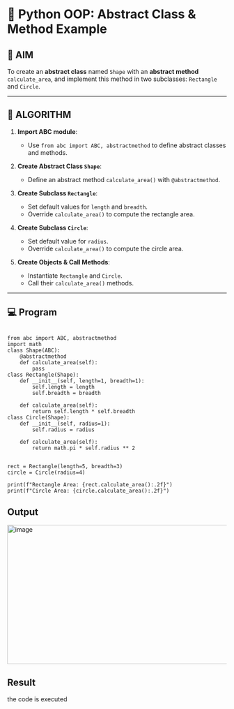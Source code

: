 # 🐍 Python OOP: Abstract Class & Method Example

## 🎯 AIM

To create an **abstract class** named `Shape` with an **abstract method** `calculate_area`, and implement this method in two subclasses: `Rectangle` and `Circle`.

---

## 🧠 ALGORITHM

1. **Import ABC module**:
   - Use `from abc import ABC, abstractmethod` to define abstract classes and methods.

2. **Create Abstract Class `Shape`**:
   - Define an abstract method `calculate_area()` with `@abstractmethod`.

3. **Create Subclass `Rectangle`**:
   - Set default values for `length` and `breadth`.
   - Override `calculate_area()` to compute the rectangle area.

4. **Create Subclass `Circle`**:
   - Set default value for `radius`.
   - Override `calculate_area()` to compute the circle area.

5. **Create Objects & Call Methods**:
   - Instantiate `Rectangle` and `Circle`.
   - Call their `calculate_area()` methods.

---

## 💻 Program
```

from abc import ABC, abstractmethod
import math
class Shape(ABC):
    @abstractmethod
    def calculate_area(self):
        pass
class Rectangle(Shape):
    def __init__(self, length=1, breadth=1):
        self.length = length
        self.breadth = breadth

    def calculate_area(self):
        return self.length * self.breadth
class Circle(Shape):
    def __init__(self, radius=1):
        self.radius = radius

    def calculate_area(self):
        return math.pi * self.radius ** 2


rect = Rectangle(length=5, breadth=3)
circle = Circle(radius=4)

print(f"Rectangle Area: {rect.calculate_area():.2f}")
print(f"Circle Area: {circle.calculate_area():.2f}")
```

## Output
<img width="1187" height="319" alt="image" src="https://github.com/user-attachments/assets/f442ac02-bae5-4552-83a5-0f93d80c4af8" />

## Result
the code is executed
